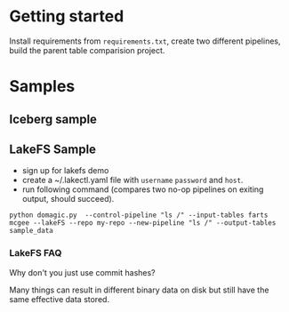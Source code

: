# Getting started

Install requirements from `requirements.txt`, create two different pipelines, build the parent table comparision project.

# Samples

## Iceberg sample

## LakeFS Sample
- sign up for lakefs demo
- create a ~/.lakectl.yaml file with `username` `password` and `host`.
- run following command (compares two no-op pipelines on exiting output, should succeed).

`python domagic.py  --control-pipeline "ls /" --input-tables farts mcgee --lakeFS --repo my-repo --new-pipeline "ls /" --output-tables sample_data`

### LakeFS FAQ

Why don't you just use commit hashes?

Many things can result in different binary data on disk but still have the same effective data stored.
